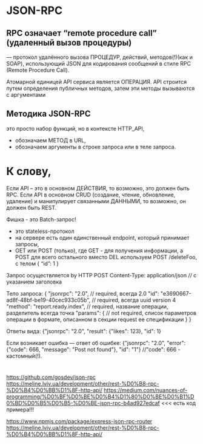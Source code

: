 # JSON-RPC
## RPC означает “remote procedure call” (удаленный вызов процедуры)

— протокол удалённого вызова ПРОЦЕДУР, действий, методов(!)(как и SOAP), 
использующий JSON для кодирования сообщений в стиле RPC (Remote Procedure Call).

Атомарной единицей API сервиса является ОПЕРАЦИЯ.
API строится путем определения публичных методов, затем эти методы вызываются с аргументами


## Методика  JSON-RPC
это просто набор функций, но в контексте HTTP_API,
- обозначаем МЕТОД в URL,
- обозначаем аргументы в строке запроса или в теле запроса.


# К слову, 
Если API – это в основном ДЕЙСТВИЯ, то возможно, это должен быть RPC.
Если API в основном CRUD (создание, чтение, обновление, удаление) и манипулирует связанными ДАННЫМИ, то возможно, он должен быть REST.


Фишка - это Batch-запрос!

- это stateless-протокол
- на сервере есть один единственный endpoint, который принимает запросы,
- GET или POST (только), где GET - для получения информации, а POST для всего остального
вместо DEL используем POST /deleteFoo, с телом { “id”: 1 }


Запрос осуществляется by HTTP
POST
Content-Type: application/json   // с указанием заголовка

Тело запроса:
{
  "jsonrpc": "2.0", // required, всегда 2.0
  "id": "e3690667-ad8f-48bf-be19-40cec933c05b", // required, всегда uuid version 4
  "method": "report.ready.index", // required, название операции, разделитель всегда точка
  "params": {
    // not required, список параметров операции в формате, описанном в секции request ее спецификации
  }
}

Ответы вида:
{"jsonrpc": "2.0", "result": {"likes": 123}, "id": 1}

Если возникает ошибка — ответ об ошибке:
{"jsonrpc": "2.0", "error": {"code": 666, "message": "Post not found"}, "id": "1"}    //"code": 666 - кастомный(!).





#
https://github.com/gosdev/json-rpc
https://meline.lviv.ua/development/other/rest-%D0%B8-rpc-%D0%B4%D0%BB%D1%8F-http-api/
https://medium.com/nuances-of-programming/%D0%BF%D0%BE%D0%B4%D1%80%D0%BE%D0%B1%D0%BD%D0%B5%D0%B5-%D0%BE-json-rpc-b4ad927edcaf   <<< есть код примера!!!

https://www.npmjs.com/package/express-json-rpc-router
https://meline.lviv.ua/development/other/rest-%D0%B8-rpc-%D0%B4%D0%BB%D1%8F-http-api/






